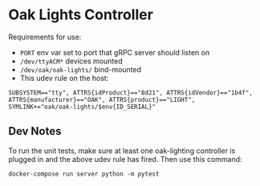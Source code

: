 # Oak Lights Controller

Requirements for use:
* `PORT` env var set to port that gRPC server should listen on
* `/dev/ttyACM*` devices mounted
* `/dev/oak/oak-lights/` bind-mounted
* This udev rule on the host:

```
SUBSYSTEM=="tty", ATTRS{idProduct}=="8d21", ATTRS{idVendor}=="1b4f", ATTRS{manufacturer}=="OAK", ATTRS{product}=="LIGHT", SYMLINK+="oak/oak-lights/$env{ID_SERIAL}"
```

## Dev Notes

To run the unit tests, make sure at least one oak-lighting controller
is plugged in and the above udev rule has fired. Then use this
command:

```
docker-compose run server python -m pytest
```

